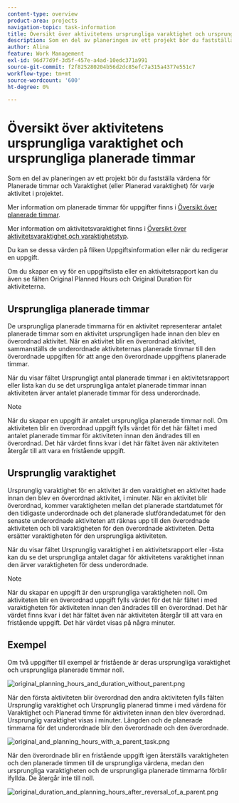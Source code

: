 ```yaml
---
content-type: overview
product-area: projects
navigation-topic: task-information
title: Översikt över aktivitetens ursprungliga varaktighet och ursprungliga planerade timmar
description: Som en del av planeringen av ett projekt bör du fastställa värdena för Planerade timmar och Varaktighet (eller Planerad varaktighet) för varje aktivitet i projektet.
author: Alina
feature: Work Management
exl-id: 96d77d9f-3d5f-457e-a4ad-10edc371a991
source-git-commit: f2f825280204b56d2dc85efc7a315a4377e551c7
workflow-type: tm+mt
source-wordcount: '600'
ht-degree: 0%

---
```


# Översikt över aktivitetens ursprungliga varaktighet och ursprungliga planerade timmar

Som en del av planeringen av ett projekt bör du fastställa värdena för Planerade timmar och Varaktighet (eller Planerad varaktighet) för varje aktivitet i projektet.

Mer information om planerade timmar för uppgifter finns i [Översikt över planerade timmar](../../../manage-work/tasks/task-information/planned-hours.md).

Mer information om aktivitetsvaraktighet finns i [Översikt över aktivitetsvaraktighet och varaktighetstyp](../../../manage-work/tasks/taskdurtn/task-duration-and-duration-type.md).

Du kan se dessa värden på fliken Uppgiftsinformation eller när du redigerar en uppgift.

Om du skapar en vy för en uppgiftslista eller en aktivitetsrapport kan du även se fälten Original Planned Hours och Original Duration för aktiviteterna.

## Ursprungliga planerade timmar

De ursprungliga planerade timmarna för en aktivitet representerar antalet planerade timmar som en aktivitet ursprungligen hade innan den blev en överordnad aktivitet. När en aktivitet blir en överordnad aktivitet, sammanställs de underordnade aktiviteternas planerade timmar till den överordnade uppgiften för att ange den överordnade uppgiftens planerade timmar.

När du visar fältet Ursprungligt antal planerade timmar i en aktivitetsrapport eller lista kan du se det ursprungliga antalet planerade timmar innan aktiviteten ärver antalet planerade timmar för dess underordnade.

>[!NOTE]
>
>När du skapar en uppgift är antalet ursprungliga planerade timmar noll. Om aktiviteten blir en överordnad uppgift fylls värdet för det här fältet i med antalet planerade timmar för aktiviteten innan den ändrades till en överordnad. Det här värdet finns kvar i det här fältet även när aktiviteten återgår till att vara en fristående uppgift.

## Ursprunglig varaktighet

Ursprunglig varaktighet för en aktivitet är den varaktighet en aktivitet hade innan den blev en överordnad aktivitet, i minuter. När en aktivitet blir överordnad, kommer varaktigheten mellan det planerade startdatumet för den tidigaste underordnade och det planerade slutförandedatumet för den senaste underordnade aktiviteten att räknas upp till den överordnade aktiviteten och bli varaktigheten för den överordnade aktiviteten. Detta ersätter varaktigheten för den ursprungliga aktiviteten.

När du visar fältet Ursprunglig varaktighet i en aktivitetsrapport eller -lista kan du se det ursprungliga antalet dagar för aktivitetens varaktighet innan den ärver varaktigheten för dess underordnade.

>[!NOTE]
>
>När du skapar en uppgift är den ursprungliga varaktigheten noll. Om aktiviteten blir en överordnad uppgift fylls värdet för det här fältet i med varaktigheten för aktiviteten innan den ändrades till en överordnad. Det här värdet finns kvar i det här fältet även när aktiviteten återgår till att vara en fristående uppgift. Det här värdet visas på några minuter.

## Exempel

Om två uppgifter till exempel är fristående är deras ursprungliga varaktighet och ursprungliga planerade timmar noll.

![original_planning_hours_and_duration_without_parent.png](assets/original-planned-hours-and-duration-without-parent-350x38.png)

När den första aktiviteten blir överordnad den andra aktiviteten fylls fälten Ursprunglig varaktighet och Ursprunglig planerad timme i med värdena för Varaktighet och Planerad timme för aktiviteten innan den blev överordnad. Ursprunglig varaktighet visas i minuter. Längden och de planerade timmarna för det underordnade blir den överordnade och den överordnade.

![original_and_planning_hours_with_a_parent_task.png](assets/original-and-planned-hours-with-a-parent-task-350x38.png)

När den överordnade blir en fristående uppgift igen återställs varaktigheten och den planerade timmen till de ursprungliga värdena, medan den ursprungliga varaktigheten och de ursprungliga planerade timmarna förblir ifyllda. De återgår inte till noll.

![original_duration_and_planning_hours_after_reversal_of_a_parent.png](assets/original-duration-and-planned-hours-after-reversal-of-a-parent-350x39.png)

